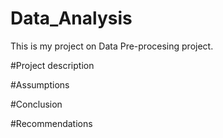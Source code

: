# Data_Analysis
This is my project on Data Pre-procesing project.

#Project description

#Assumptions

#Conclusion

#Recommendations
